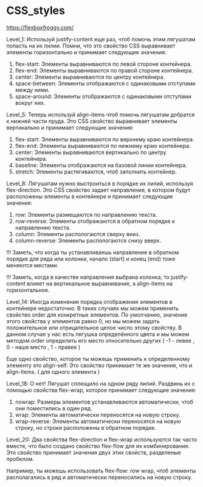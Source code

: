 # CSS_styles
https://flexboxfroggy.com/


Level_1:
Используй justify-content еще раз, чтоб помочь этим лягушатам попасть на их лилии. Помни, что это свойство CSS выравнивает элементы горизонтально и принимает следующие значения:
  1. flex-start: Элементы выравниваются по левой стороне контейнера.  
  2. flex-end: Элементы выравниваются по правой стороне контейнера.
  3. center: Элементы выравниваются по центру контейнера.
  4. space-between: Элементы отображаются с одинаковыми отступами между ними.
  5. space-around: Элементы отображаются с одинаковыми отступами вокруг них.
  
Level_5:
Теперь используй align-items чтоб помочь лягушатам добратся к нижней части пруда. Это CSS свойство выравнивает элементы вертикально и принимает следующие значения:
  1. flex-start: Элементы выравниваются по верхнему краю контейнера.
  2. flex-end: Элементы выравниваются по нижнему краю контейнера.
  3. center: Элементы выравниваются вертикально по центру контейнера.
  4. baseline: Элементы отображаются на базовой линии контейнера.
  5. stretch: Элементы растягиваются, чтоб заполнить контейнер.

Level_8:
Лягушатам нужно выстроиться в порядке их лилий, используя flex-direction. Это CSS свойство задает направление, в котором будут расположены элементы в контейнере и принимает следующие значения:
  1. row: Элементы размещаются по направлению текста.
  2. row-reverse: Элементы отображаются в обратном порядке к направлению текста.
  3. column: Элементы распологаются сверху вниз.
  4. column-reverse: Элементы распологаются снизу вверх.

!!! Заметь, что когда ты устанавливаешь направление в обратном порядке для ряда или колонки, начало (start) и конец (end) тоже меняются местами.

!!! Заметь, когда в качестве направления выбрана колонка, то justify-content влияет на вертикальное выравнивание, а align-items на горизонтальное.

Level_14:
Иногда изменения порядка отображения элементов в контейнере недостаточно. В таких случаях мы можем применить свойство order для конкретных элементов. По умолчанию, значение этого свойства у элементов равно 0, но мы можем задать положительное или отрицательное целое число этому свойству.
В данном случае у нас есть лягушка определённого цвета и мы можем методом order определить его место относительно других ( -1 - левее , 0 - наше место , 1 - правее )

Еще одно свойство, которое ты можешь применить к определенному элементу это align-self. Это свойство принимает те же значения, что и align-items. ( для одного элемента ) 

Level_18:
О нет! Лягушат сплющило на одном ряду лилий. Раздвинь их с помощью свойства flex-wrap, которое принимает следующие значения:
  1. nowrap: Размеры элементов устанавливаются автоматически, чтоб они поместились в один ряд.
  2. wrap: Элементы автоматически переносятся на новую строку.
  3. wrap-reverse: Элементы автоматически переносятся на новую строку, но строки расположены в обратном порядке.
  
Level_20:
Два свойства flex-direction и flex-wrap используются так часто вместе, что было создано свойство flex-flow для их комбинирования. Это свойство принимает значения двух этих свойств, разделеные пробелом.

Например, ты можешь использовать flex-flow: row wrap, чтоб элементы располагались в ряд и автоматически переносились на новую строку.
